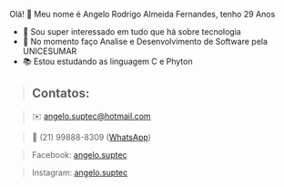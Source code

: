 Olá! 👋 Meu nome é Angelo Rodrigo Almeida Fernandes, tenho 29 Anos
- 👀 Sou super interessado em tudo que há sobre tecnologia
- 🌱 No momento faço Analise e Desenvolvimento de Software pela UNICESUMAR
- 📚 Estou estudando as linguagem C e Phyton

> ## Contatos:

> ✉️ angelo.suptec@hotmail.com

> 📱 (21) 99888-8309 ([WhatsApp][zap])

>  Facebook: [angelo.suptec][face]

>  Instagram: [angelo.suptec][insta]

[zap]: <https://wa.me/+5521998888309>
[face]: <https://www.facebook.com/angelo.suptec>
[insta]: <https://www.instagram.com/angelo.suptec>